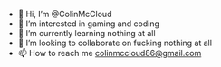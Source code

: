 - 👋 Hi, I’m @ColinMcCloud
- 👀 I’m interested in gaming and coding
- 🌱 I’m currently learning nothing at all
- 💞️ I’m looking to collaborate on fucking nothing at all
- 📫 How to reach me colinmccloud86@gmail.com
<!---

